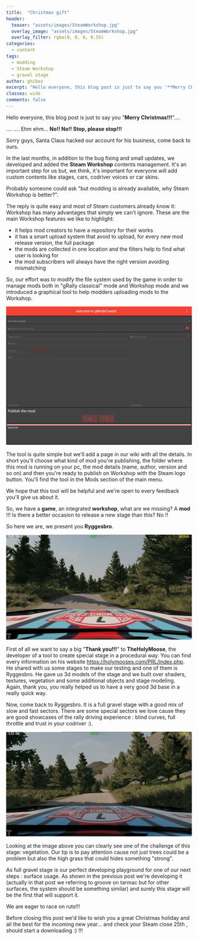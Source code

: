 ```yaml
---
title:  "Christmas gift"
header:
  teaser: "assets/images/SteamWorkshop.jpg"
  overlay_image: "assets/images/SteamWorkshop.jpg"
  overlay_filter: rgba(0, 0, 0, 0.55)
categories: 
  - content
tags:
  - modding
  - Steam Workshop
  - gravel stage
author: ghiboz
excerpt: "Hello everyone, this blog post is just to say you '**Merry Christmas!!!**'.... .... Ehm ehm... **No!! No!! Stop, please stop!!!** Sorry guys, Santa Claus hacked our account for his business, come back to ours"
classes: wide
comments: false
---
```


Hello everyone, this blog post is just to say you "**Merry Christmas!!!**".... 

.... .... Ehm ehm... **No!! No!! Stop, please stop!!!** 

Sorry guys, Santa Claus hacked our account for his business, come back to ours.

In the last months, in addition to the bug fixing and small updates, we developed and added the **Steam Workshop** contents management.
It's an important step for us but, we think, it's important for everyone will add custom contents like stages, cars, codriver voices or car skins.


Probably someone could ask "but modding is already available, why Steam Workshop is better?". 

The reply is quite easy and most of Steam customers already know it: Workshop has many advantages that simply we can't ignore.
These are the main Workshop features we like to highlight:

- it helps mod creators to have a repository for their works
- it has a smart upload system that avoid to upload, for every new mod release version, the full package
- the mods are collected in one location and the filters help to find what user is looking for
- the mod subscribers will always have the right version avoiding mismatching  


So, our effort was to modify the file system used by the game in order to manage mods both in "gRally classical" mode and Workshop mode and we introduced a graphical tool to help modders uploading mods to the Workshop. 

![gModCreator](../assets/images/gModsCreator.jpg) 

The tool is quite simple but we'll add a page in our wiki with all the details.
In short you'll choose what kind of mod you're publishing, the folder where this mod is running on your pc, the mod details (name, author, version and so on) and then you're ready to publish on Workshop with the Steam logo button.
You'll find the tool in the Mods section of the main menu.

We hope that this tool will be helpful and we're open to every feedback you'll give us about it. 

So, we have a **game**, an integrated **workshop**, what are we missing? A **mod** !!! 
Is there a better occasion to release a new stage than this? No !! 

So here we are, we present you **Ryggesbro**.

![Ryggesbro01](../assets/images/Ryggesbro01.jpg)

First of all we want to say a big "**Thank you!!!**" to **TheHolyMoose**, the developer of a tool to create special stage in a procedural way. 
You can find every information on his website https://holymooses.com/PRL/index.php. 
He shared with us some stages to make our testing and one of them is Ryggesbro. 
He gave us 3d models of the stage and we built over shaders, textures, vegetation and some additional objects and stage modeling. 
Again, thank you, you really helped us to have a very good 3d base in a really quick way. 

Now, come back to Ryggesbro. 
It is a full gravel stage with a good mix of slow and fast sectors. 
There are some special sectors we love cause they are good showcases of the rally driving experience : blind curves, full throttle and trust in your codriver :). 

![Ryggesbro02](../assets/images/Ryggesbro02.jpg)

Looking at the image above you can clearly see one of the challenge of this stage: vegetation. 
Our tip is to pay attention cause not just trees could be a problem but also the high grass that could hides something "strong". 

As full gravel stage is our perfect developing playground for one of our next steps : surface usage. 
As shown in the previous post we're developing it (actually in that post we referring to groove on tarmac but for other surfaces, the system should be something similar) and surely this stage will be the first that will support it. 

We are eager to race on ruts!!! 

Before closing this post we'd like to wish you a great Christmas holiday and all the best for the incoming new year... and check your Steam close 25th , should start a downloading :) !!!